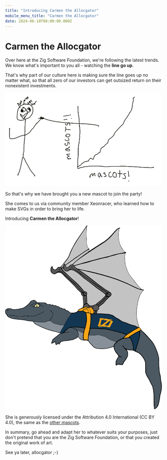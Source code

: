 ```yaml
---
title: "Introducing Carmen the Allocgator"
mobile_menu_title: "Carmen the Allocgator"
date: 2024-06-10T00:00:00.000Z
---
```


# Carmen the Allocgator

Over here at the Zig Software Foundation, we're following the latest trends. We
know what's important to you all - watching the **line go up**.

That's why part of our culture here is making sure the line goes up no matter
what, so that all zero of our investors can get outsized return on their
nonexistent investments.

![](mascots.png)

So that's why we have brought you a new mascot to join the party!

She comes to us via community member Xeonracer, who learned how to make SVGs in
order to bring her to life.

Introducing **Carmen the Allocgator**!

![](carmen.svg)

She is generously licensed under the Attribution 4.0 International (CC BY 4.0),
the same as the [other mascots](https://github.com/ziglang/logo).

In summary, go ahead and adapt her to whatever suits your purposes, just don't
pretend that you are the Zig Software Foundation, or that you created the
original work of art.

See ya later, allocgator ;-)
